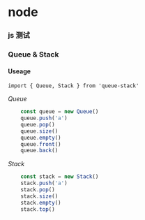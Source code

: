 # node

### js 测试

### Queue & Stack

#### Useage

    import { Queue, Stack } from 'queue-stack'

*Queue*

```js
    const queue = new Queue()
    queue.push('a')
    queue.pop()
    queue.size()
    queue.empty()
    queue.front()
    queue.back()
```

*Stack*

```js
    const stack = new Stack()
    stack.push('a')
    stack.pop()
    stack.size()
    stack.empty()
    stack.top()
```

